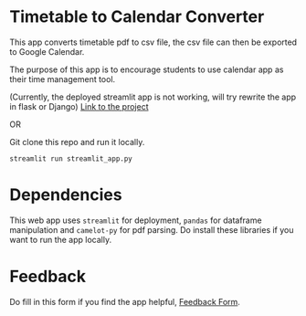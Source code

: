 # Timetable to Calendar Converter

This app converts timetable pdf to csv file, the csv file can then be exported to Google Calendar.

The purpose of this app is to encourage students to use calendar app as their time management tool.

(Currently, the deployed streamlit app is not working, will try rewrite the app in flask or Django)
[Link to the project](https://share.streamlit.io/ganthology/timetable-to-calendar/main)

OR

Git clone this repo and run it locally.

```streamlit run streamlit_app.py```

# Dependencies
This web app uses ```streamlit``` for deployment, ```pandas``` for dataframe manipulation and ```camelot-py``` for pdf parsing. Do install these libraries if you want to run the app locally.

# Feedback
Do fill in this form if you find the app helpful, [Feedback Form](https://forms.gle/3DLemvUE5FNzBJws8).
